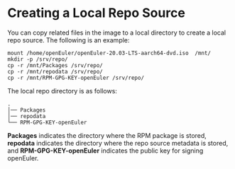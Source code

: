 # Creating a Local Repo Source<a name="EN-US_TOPIC_0229622699"></a>

You can copy related files in the image to a local directory to create a local repo source. The following is an example:

```
mount /home/openEuler/openEuler-20.03-LTS-aarch64-dvd.iso  /mnt/
mkdir -p /srv/repo/
cp -r /mnt/Packages /srv/repo/
cp -r /mnt/repodata /srv/repo/
cp -r /mnt/RPM-GPG-KEY-openEuler /srv/repo/
```

The local repo directory is as follows:

```
.
│── Packages
│── repodata
└── RPM-GPG-KEY-openEuler
```

**Packages**  indicates the directory where the RPM package is stored,  **repodata**  indicates the directory where the repo source metadata is stored, and  **RPM-GPG-KEY-openEuler**  indicates the public key for signing openEuler.

